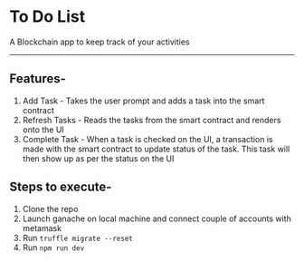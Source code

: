 # To Do List
A Blockchain app to keep track of your activities

---
## Features-
1. Add Task - Takes the user prompt and adds a task into the smart contract
2. Refresh Tasks - Reads the tasks from the smart contract and renders onto the UI
3. Complete Task - When a task is checked on the UI, a transaction is made with the smart contract to update status of the task. This task will then show up as per the status on the UI

## Steps to execute-
1. Clone the repo
2. Launch ganache on local machine and connect couple of accounts with metamask
3. Run `truffle migrate --reset`
4. Run `npm run dev`
